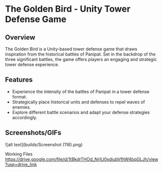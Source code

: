 # The Golden Bird - Unity Tower Defense Game


## Overview

The Golden Bird is a Unity-based tower defense game that draws inspiration from the historical battles of Panipat. Set in the backdrop of the three significant battles, the game offers players an engaging and strategic tower defense experience.

## Features

- Experience the intensity of the battles of Panipat in a tower defense format.
- Strategically place historical units and defenses to repel waves of enemies.
- Explore different battle scenarios and adapt your defense strategies accordingly.

## Screenshots/GIFs

![alt text](builds/Screenshot (116).png)

Working Files
https://drive.google.com/file/d/1tBkdrTHOd_NrIlJ0xdiubVfhW4bqGLJh/view?usp=drive_link
